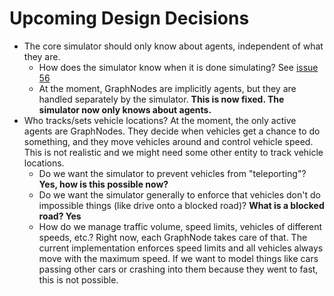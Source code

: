 # Upcoming Design Decisions #

  * The core simulator should only know about agents, independent of what they are.
    * How does the simulator know when it is done simulating? See [issue 56](https://code.google.com/p/adasim/issues/detail?id=56)
    * At the moment, GraphNodes are implicitly agents, but they are handled separately by the simulator. **This is now fixed. The simulator now only knows about agents.**
  * Who tracks/sets vehicle locations? At the moment, the only active agents are GraphNodes. They decide when vehicles get a chance to do something, and they move vehicles around and control vehicle speed. This is not realistic and we might need some other entity to track vehicle locations.
    * Do we want the simulator to prevent vehicles from "teleporting"? **Yes, how is this possible now?**
    * Do we want the simulator generally to enforce that vehicles don't do impossible things (like drive onto a blocked road)? **What is a blocked road?  Yes**
    * How do we manage traffic volume, speed limits, vehicles of different speeds, etc.? Right now, each GraphNode takes care of that. The current implementation enforces speed limits and all vehicles always move with the maximum speed. If we want to model things like cars passing other cars or crashing into them because they went to fast, this is not possible.